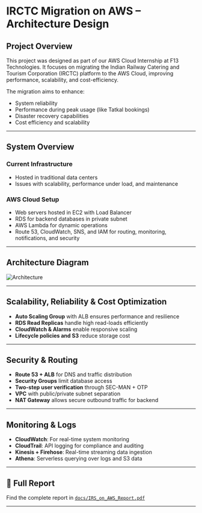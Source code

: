 # IRCTC Migration on AWS – Architecture Design

## Project Overview
This project was designed as part of our AWS Cloud Internship at F13 Technologies. It focuses on migrating the Indian Railway Catering and Tourism Corporation (IRCTC) platform to the AWS Cloud, improving performance, scalability, and cost-efficiency.

The migration aims to enhance:
- System reliability
- Performance during peak usage (like Tatkal bookings)
- Disaster recovery capabilities
- Cost efficiency and scalability

---

## System Overview

### Current Infrastructure
- Hosted in traditional data centers
- Issues with scalability, performance under load, and maintenance

### AWS Cloud Setup
- Web servers hosted in EC2 with Load Balancer
- RDS for backend databases in private subnet
- AWS Lambda for dynamic operations
- Route 53, CloudWatch, SNS, and IAM for routing, monitoring, notifications, and security

---

## Architecture Diagram

![Architecture](Architecture_Diagram/irctc_architecture.png)

---

## Scalability, Reliability & Cost Optimization

- **Auto Scaling Group** with ALB ensures performance and resilience
- **RDS Read Replicas** handle high read-loads efficiently
- **CloudWatch & Alarms** enable responsive scaling
- **Lifecycle policies and S3** reduce storage cost

---

## Security & Routing

- **Route 53 + ALB** for DNS and traffic distribution
- **Security Groups** limit database access
- **Two-step user verification** through SEC-MAN + OTP
- **VPC** with public/private subnet separation
- **NAT Gateway** allows secure outbound traffic for backend

---

## Monitoring & Logs

- **CloudWatch**: For real-time system monitoring
- **CloudTrail**: API logging for compliance and auditing
- **Kinesis + Firehose**: Real-time streaming data ingestion
- **Athena**: Serverless querying over logs and S3 data

---

## 📄 Full Report

Find the complete report in [`docs/IRS_on_AWS_Report.pdf`](docs/IRS_on_AWS_Report.pdf)

---


